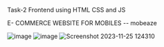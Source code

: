 Task-2 Frontend using HTML CSS and JS


E- COMMERCE WEBSITE FOR MOBILES -- mobeaze<br>

![image](https://github.com/Kanishkumar-K/nm-licet-group17/assets/76395721/f9fc7f4b-e1bf-45b9-9f7c-a34ab4f32071)
![image](https://github.com/Kanishkumar-K/nm-licet-group17/assets/76395721/c7b6ff2c-73b3-4c82-b0aa-ba570d16050a)
![Screenshot 2023-11-25 124310](https://github.com/Kanishkumar-K/nm-licet-group17/assets/76395721/57d8f553-b7b9-477f-ac08-c754f9f37abd)

